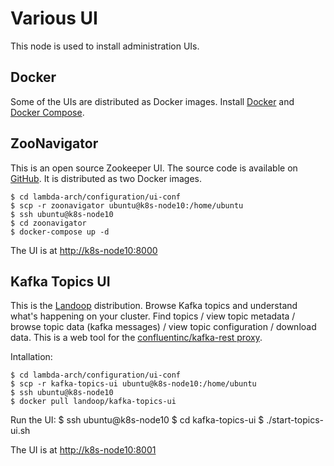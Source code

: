 # Various UI
This node is used to install administration UIs.

## Docker
Some of the UIs are distributed as Docker images. Install [Docker](https://docs.docker.com/install/linux/docker-ce/ubuntu/#install-docker-ce) and [Docker Compose](https://docs.docker.com/compose/install/#install-compose).

## ZooNavigator
This is an open source Zookeeper UI. The source code is available on [GitHub](https://github.com/elkozmon/zoonavigator). It is distributed as two Docker images.
```console
$ cd lambda-arch/configuration/ui-conf
$ scp -r zoonavigator ubuntu@k8s-node10:/home/ubuntu
$ ssh ubuntu@k8s-node10
$ cd zoonavigator
$ docker-compose up -d
```

The UI is at [http://k8s-node10:8000](http://k8s-node10:8000)

## Kafka Topics UI
This is the [Landoop](https://github.com/Landoop/kafka-topics-ui) distribution. Browse Kafka topics and understand what's happening on your cluster. Find topics / view topic metadata / browse topic data (kafka messages) / view topic configuration / download data. This is a web tool for the [confluentinc/kafka-rest proxy](https://github.com/confluentinc/kafka-rest).

Intallation:
```console
$ cd lambda-arch/configuration/ui-conf
$ scp -r kafka-topics-ui ubuntu@k8s-node10:/home/ubuntu
$ ssh ubuntu@k8s-node10
$ docker pull landoop/kafka-topics-ui
```
Run the UI:
$ ssh ubuntu@k8s-node10
$ cd kafka-topics-ui
$ ./start-topics-ui.sh

The UI is at [http://k8s-node10:8001](http://k8s-node10:8001)
